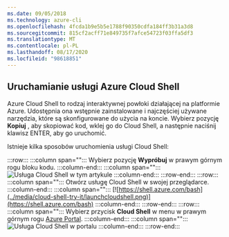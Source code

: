```yaml
---
ms.date: 09/05/2018
ms.technology: azure-cli
ms.openlocfilehash: 4fcda1b9e5b5e1788f90350cdfa184ff3b31a3d8
ms.sourcegitcommit: 815cf2acff71e849735f7afce54723f03ffa5df3
ms.translationtype: MT
ms.contentlocale: pl-PL
ms.lasthandoff: 08/17/2020
ms.locfileid: "98618851"
---
```

## <a name="launch-azure-cloud-shell"></a>Uruchamianie usługi Azure Cloud Shell

Azure Cloud Shell to rodzaj interaktywnej powłoki działającej na platformie Azure. Udostępnia ona wstępnie zainstalowane i najczęściej używane narzędzia, które są skonfigurowane do użycia na koncie. Wybierz pozycję **Kopiuj** , aby skopiować kod, wklej go do Cloud Shell, a następnie naciśnij klawisz ENTER, aby go uruchomić.  

Istnieje kilka sposobów uruchomienia usługi Cloud Shell:

:::row:::
   :::column span="":::
      Wybierz pozycję **Wypróbuj** w prawym górnym rogu bloku kodu.
   :::column-end:::
   :::column span="":::
      ![Usługa Cloud Shell w tym artykule](../media/cloud-shell-try-it/cli-try-it.png)
   :::column-end:::
:::row-end:::
:::row:::
   :::column span="":::
      Otwórz usługę Cloud Shell w swojej przeglądarce. 
   :::column-end:::
   :::column span="":::
      [![https://shell.azure.com/bash](../media/cloud-shell-try-it/launchcloudshell.png)](https://shell.azure.com/bash)
   :::column-end:::
:::row-end:::
:::row:::
   :::column span="":::
      Wybierz przycisk **Cloud Shell** w menu w prawym górnym rogu [Azure Portal](https://portal.azure.com).
   :::column-end:::
   :::column span="":::
      ![Usługa Cloud Shell w portalu](../media/cloud-shell-try-it/cloud-shell-menu.png)
   :::column-end:::
:::row-end:::
